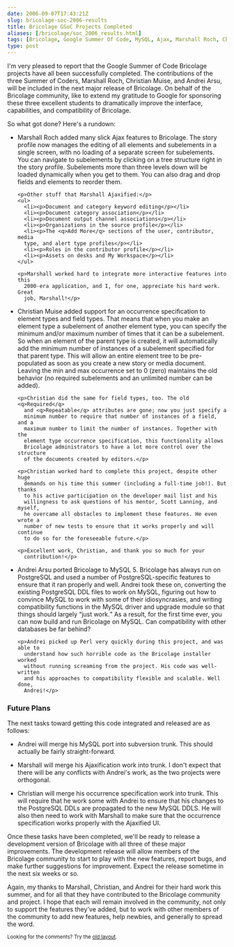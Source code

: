 ```yaml
--- 
date: 2006-09-07T17:43:21Z
slug: bricolage-soc-2006-results
title: Bricolage GSoC Projects Completed
aliases: [/bricolage/soc_2006_results.html]
tags: [Bricolage, Google Summer Of Code, MySQL, Ajax, Marshall Roch, Christian Muise, Andrei Arsu]
type: post
---
```


<p>I'm very pleased to report that the Google Summer of Code Bricolage
projects have all been successfully completed. The contributions of the three
Summer of Coders, Marshall Roch, Christian Muise, and Andrei Arsu, will be
included in the next major release of Bricolage. On behalf of the Bricolage
community, like to extend my gratitude to Google for sponsoring these three
excellent students to dramatically improve the interface, capabilities, and
compatibility of Bricolage.</p>

<p>So what got done? Here's a rundown:</p>

<ul>
  <li>
    <p>Marshall Roch added many slick Ajax features to Bricolage. The story
      profile now manages the editing of all elements and subelements in a
      single screen, with no loading of a separate screen for subelements. You
      can navigate to subelements by clicking on a tree structure right in the
      story profile. Subelements more than three levels down will be loaded
      dynamically when you get to them. You can also drag and drop fields and
      elements to reorder them.</p>

    <p>Other stuff that Marshall Ajaxified:</p>
    <ul>
      <li><p>Document and category keyword editing</p></li>
      <li><p>Document category association</p></li>
      <li><p>Document output channel associations</p></li>
      <li><p>Organizations in the source profile</p></li>
      <li><p>The <q>Add More</q> sections of the user, contributor, media
      type, and alert type profiles</p></li>
      <li><p>Roles in the contributor profile</p></li>
      <li><p>Assets on desks and My Workspace</p></li>
    </ul>

    <p>Marshall worked hard to integrate more interactive features into this
      2000-era application, and I, for one, appreciate his hard work. Great
      job, Marshall!</p>
  </li>

  <li>
    <p>Christian Muise added support for an occurrence specification to
      element types and field types. That means that when you make an element
      type a subelement of another element type, you can specify the minimum
      and/or maximum number of times that it can be a subelement. So when an
      element of the parent type is created, it will automatically add the
      minimum number of instances of a subelement specified for that parent
      type. This will allow an entire element tree to be pre-populated as soon
      as you create a new story or media document. Leaving the min and max
      occurrence set to 0 (zero) maintains the old behavior (no required
      subelements and an unlimited number can be added).</p>

    <p>Christian did the same for field types, too. The old <q>Required</q>
      and <q>Repeatable</q> attributes are gone; now you just specify a
      minimum number to require that number of instances of a field, and a
      maximum number to limit the number of instances. Together with the
      element type occurrence specification, this functionality allows
      Bricolage administrators to have a lot more control over the structure
      of the documents created by editors.</p>

    <p>Christian worked hard to complete this project, despite other huge
      demands on his time this summer (including a full-time job!). But thanks
      to his active participation on the developer mail list and his
      willingness to ask questions of his mentor, Scott Lanning, and myself,
      he overcame all obstacles to implement these features. He even wrote a
      number of new tests to ensure that it works properly and will continue
      to do so for the foreseeable future.</p>

    <p>Excellent work, Christian, and thank you so much for your
      contribution!</p>
  </li>

  <li>
    <p>Andrei Arsu ported Bricolage to MySQL 5. Bricolage has always run on
      PostgreSQL and used a number of PostgreSQL-specific features to ensure
      that it ran properly and well. Andrei took these on, converting the
      existing PostgreSQL DDL files to work on MySQL, figuring out how to
      convince MySQL to work with some of their idiosyncrasies, and writing
      compatibility functions in the MySQL driver and upgrade module so that
      things should largely <q>just work.</q> As a result, for the first time
      ever, you can now build and run Bricolage on MySQL. Can compatibility
      with other databases be far behind?</p>

    <p>Andrei picked up Perl very quickly during this project, and was able to
      understand how such horrible code as the Bricolage installer worked
      without running screaming from the project. His code was well-written
      and his approaches to compatibility flexible and scalable. Well done,
      Andrei!</p>
  </li>
</ul>

<h3>Future Plans</h3>

<p>The next tasks toward getting this code integrated and released are as
follows:</p>

<ul>
  <li><p>Andrei will merge his MySQL port into subversion trunk. This should
  actually be fairly straight-forward.</p></li>

  <li><p>Marshall will merge his Ajaxification work into trunk. I don't expect
  that there will be any conflicts with Andrei's work, as the two projects
  were orthogonal.</p></li>

  <li><p>Christian will merge his occurrence specification work into trunk.
  This will require that he work some with Andrei to ensure that his changes to
  the PostgreSQL DDLs are propagated to the new MySQL DDLS. He will also then
  need to work with Marshall to make sure that the occurrence specification
  works properly with the Ajaxified UI.</p></li>
</ul>

<p>Once these tasks have been completed, we'll be ready to release a
development version of Bricolage with all three of these major improvements.
The development release will allow members of the Bricolage community to start
to play with the new features, report bugs, and make further suggestions for
improvement. Expect the release sometime in the next six weeks or so.</p>

<p>Again, my thanks to Marshall, Christian, and Andrei for their hard work
this summer, and for all that they have contributed to the Bricolage community
and project. I hope that each will remain involved in the community, not only
to support the features they've added, but to work with other members of the
community to add new features, help newbies, and generally to spread the
word.</p>

<p class="past"><small>Looking for the comments? Try the <a rel="nofollow" href="//past.justatheory.com/bricolage/soc_2006_results.html">old layout</a>.</small></p>



